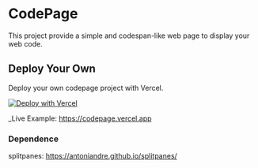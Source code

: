 # CodePage

This project provide a simple and codespan-like web page to display your web code.

## Deploy Your Own

Deploy your own codepage project with Vercel.

[![Deploy with Vercel](https://vercel.com/button)](https://vercel.com/new/clone?repository-url=https://github.com/ShueyYuen/codepage)

_Live Example: https://codepage.vercel.app

### Dependence

splitpanes: https://antoniandre.github.io/splitpanes/